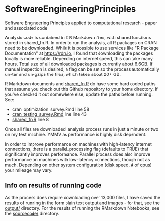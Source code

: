 # SoftwareEngineeringPrinciples

Software Engineering Principles applied to computational research - paper and associated code

Analysis code is contained in 2 R Markdown files, with shared functions stored in shared_fn.R. In order to run the analysis, all R packages on CRAN need to be downloaded. While it is possible to use services like "R Package Documentation" at https://rdrr.io, I found that downloading the packages locally is more reliable. Depending on internet speed, this can take many hours. Total size of all downloaded packages is currently about 6.6GB. If manual inspection is desired, a flag can be set so the process automatically un-tar and un-gzips the files, which takes about 20+ GB.

R Markdown documents and [shared_fn.R](sourcecode/shared_fn.R) do have some hard coded paths that assume you check out this Github repository to your home directory. If you've checked it out somewhere else, update the paths before running. See:

* [cran_optimization_survey.Rmd](sourcecode/cran_optimization_survey.Rmd) line 58
* [cran_testing_survey.Rmd](sourcecode/cran_testing_survey.Rmd) line line 43
* [shared_fn.R](sourcecode/shared_fn.R) line 8

Once all files are downloaded, analysis process runs in just a minute or two on my test machine. YMMV as performance is highly disk dependent.

In order to improve performance on machines with high-latency internet connections, there is a parallel_processing flag (defaults to TRUE) that significantly improves performance. Parallel process does also improve performance on machines with low-latency connections, though not as much. Depending on other system configuration (disk speed, # of cpus) your mileage may vary.

## Info on results of running code

As the process does require downloading over 13,000 files, I have saved the results of running in the form plain text output and images - for that, see the [output/](output/) directory. For the results of running the RMarkdown Notebooks, see the [sourcecode/](sourcecode/) directory.
